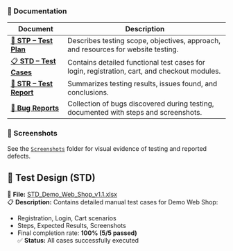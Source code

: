 ### 📄 Documentation

| Document | Description |
|-----------|--------------|
| [🧩 **STP – Test Plan**](./STP_Website_Testing_Project.pdf) | Describes testing scope, objectives, approach, and resources for website testing. |
| [📋 **STD – Test Cases**](./STD_Website_Testing_Project.xlsx) | Contains detailed functional test cases for login, registration, cart, and checkout modules. |
| [🧾 **STR – Test Report**](./STR_Website_Testing_Project.pdf) | Summarizes testing results, issues found, and conclusions. |
| [🐞 **Bug Reports**](./Bug_Reports.pdf) | Collection of bugs discovered during testing, documented with steps and screenshots. |

### 📸 Screenshots

See the [`Screenshots`](./Screenshots) folder for visual evidence of testing and reported defects.

## 🧾 Test Design (STD)

📂 **File:** [STD_Demo_Web_Shop_v1.1.xlsx](./STD_Demo_Web_Shop_v1.1.xlsx)  
📋 **Description:** Contains detailed manual test cases for Demo Web Shop:  
- Registration, Login, Cart scenarios  
- Steps, Expected Results, Screenshots  
- Final completion rate: **100% (5/5 passed)**  
✅ **Status:** All cases successfully executed


